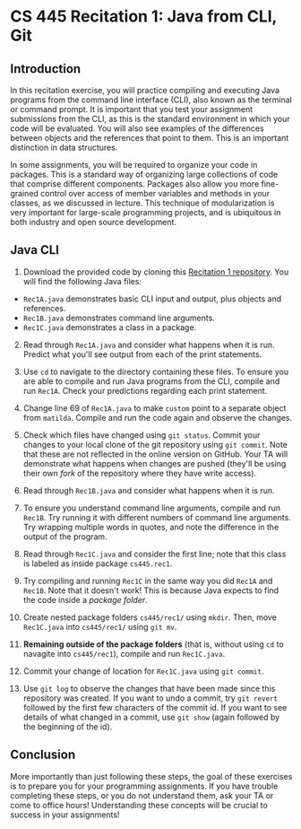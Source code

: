 # CS 445 Recitation 1: Java from CLI, Git

## Introduction

In this recitation exercise, you will practice compiling and executing Java
programs from the command line interface (CLI), also known as the terminal or
command prompt. It is important that you test your assignment submissions from
the CLI, as this is the standard environment in which your code will be
evaluated. You will also see examples of the differences between objects and the
references that point to them. This is an important distinction in data
structures.

In some assignments, you will be required to organize your code in packages.
This is a standard way of organizing large collections of code that comprise
different components. Packages also allow you more fine-grained control over
access of member variables and methods in your classes, as we discussed in
lecture. This technique of modularization is very important for large-scale
programming projects, and is ubiquitous in both industry and open source
development.

## Java CLI

1) Download the provided code by cloning this [Recitation 1
repository](https://github.com/2217-cs445/cs445-rec1). You will find the
following Java files:

  - `Rec1A.java` demonstrates basic CLI input and output, plus objects and
    references.
  - `Rec1B.java` demonstrates command line arguments.
  - `Rec1C.java` demonstrates a class in a package.

2) Read through `Rec1A.java` and consider what happens when it is run. Predict
what you'll see output from each of the print statements.

3) Use `cd` to navigate to the directory containing these files. To ensure you
are able to compile and run Java programs from the CLI, compile and run `Rec1A`.
Check your predictions regarding each print statement.

4) Change line 69 of `Rec1A.java` to make `custom` point to a separate object
from `matilda`. Compile and run the code again and observe the changes.

5) Check which files have changed using `git status`. Commit your changes to
your local clone of the git repository using `git commit`. Note that these are
not reflected in the online version on GitHub. Your TA will demonstrate what
happens when changes are pushed (they'll be using their own *fork* of the
repository where they have write access).

6) Read through `Rec1B.java` and consider what happens when it is run.

7) To ensure you understand command line arguments, compile and run `Rec1B`. Try
running it with different numbers of command line arguments. Try wrapping
multiple words in quotes, and note the difference in the output of the program.

8) Read through `Rec1C.java` and consider the first line; note that this class
is labeled as inside package `cs445.rec1`.

9) Try compiling and running `Rec1C` in the same way you did `Rec1A` and
`Rec1B`. Note that it doesn't work! This is because Java expects to find the
code inside a *package folder*.

10) Create nested package folders `cs445/rec1/` using `mkdir`. Then, move
`Rec1C.java` into `cs445/rec1/` using `git mv`.

11) **Remaining outside of the package folders** (that is, without using `cd` to
navagite into `cs445/rec1`), compile and run `Rec1C.java`.

12) Commit your change of location for `Rec1C.java` using `git commit`.

13) Use `git log` to observe the changes that have been made since this
repository was created. If you want to undo a commit, try `git revert` followed
by the first few characters of the commit id. If you want to see details of what
changed in a commit, use `git show` (again followed by the beginning of the id).

## Conclusion

More importantly than just following these steps, the goal of these exercises is
to prepare you for your programming assignments. If you have trouble completing
these steps, or you do not understand them, ask your TA or come to office hours!
Understanding these concepts will be crucial to success in your assignments!

